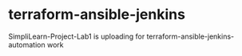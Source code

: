 # terraform-ansible-jenkins
SimpliLearn-Project-Lab1 is uploading for terraform-ansible-jenkins-automation work
